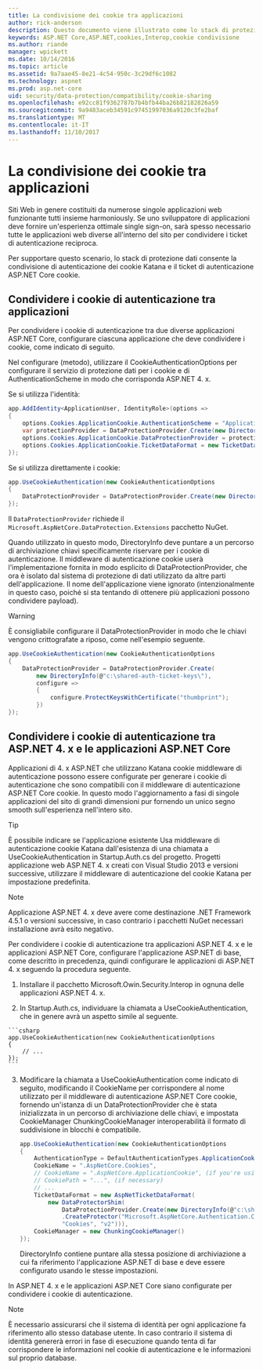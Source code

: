 ```yaml
---
title: La condivisione dei cookie tra applicazioni
author: rick-anderson
description: Questo documento viene illustrato come lo stack di protezione dati supporta la condivisione dei cookie di autenticazione tra ASP.NET 4. x e le applicazioni ASP.NET Core.
keywords: ASP.NET Core,ASP.NET,cookies,Interop,cookie condivisione
ms.author: riande
manager: wpickett
ms.date: 10/14/2016
ms.topic: article
ms.assetid: 9a7aae45-8e21-4c54-950c-3c29df6c1082
ms.technology: aspnet
ms.prod: asp.net-core
uid: security/data-protection/compatibility/cookie-sharing
ms.openlocfilehash: e92cc81f9362787b7b4bfb44ba26b82182826a59
ms.sourcegitcommit: 9a9483aceb34591c97451997036a9120c3fe2baf
ms.translationtype: MT
ms.contentlocale: it-IT
ms.lasthandoff: 11/10/2017
---
```

# <a name="sharing-cookies-between-applications"></a>La condivisione dei cookie tra applicazioni

Siti Web in genere costituiti da numerose singole applicazioni web funzionante tutti insieme harmoniously. Se uno sviluppatore di applicazioni deve fornire un'esperienza ottimale single sign-on, sarà spesso necessario tutte le applicazioni web diverse all'interno del sito per condividere i ticket di autenticazione reciproca.

Per supportare questo scenario, lo stack di protezione dati consente la condivisione di autenticazione dei cookie Katana e il ticket di autenticazione ASP.NET Core cookie.

## <a name="sharing-authentication-cookies-between-applications"></a>Condividere i cookie di autenticazione tra applicazioni

Per condividere i cookie di autenticazione tra due diverse applicazioni ASP.NET Core, configurare ciascuna applicazione che deve condividere i cookie, come indicato di seguito.

Nel configurare (metodo), utilizzare il CookieAuthenticationOptions per configurare il servizio di protezione dati per i cookie e di AuthenticationScheme in modo che corrisponda ASP.NET 4. x.

Se si utilizza l'identità:

```csharp
app.AddIdentity<ApplicationUser, IdentityRole>(options =>
{
    options.Cookies.ApplicationCookie.AuthenticationScheme = "ApplicationCookie";
    var protectionProvider = DataProtectionProvider.Create(new DirectoryInfo(@"c:\shared-auth-ticket-keys\"));
    options.Cookies.ApplicationCookie.DataProtectionProvider = protectionProvider;
    options.Cookies.ApplicationCookie.TicketDataFormat = new TicketDataFormat(protectionProvider.CreateProtector("Microsoft.AspNetCore.Authentication.Cookies.CookieAuthenticationMiddleware", "Cookies", "v2"));
});
```

Se si utilizza direttamente i cookie:

```csharp
app.UseCookieAuthentication(new CookieAuthenticationOptions
{
    DataProtectionProvider = DataProtectionProvider.Create(new DirectoryInfo(@"c:\shared-auth-ticket-keys\"))
});
```
   
Il `DataProtectionProvider` richiede il `Microsoft.AspNetCore.DataProtection.Extensions` pacchetto NuGet.

Quando utilizzato in questo modo, DirectoryInfo deve puntare a un percorso di archiviazione chiavi specificamente riservare per i cookie di autenticazione. Il middleware di autenticazione cookie userà l'implementazione fornita in modo esplicito di DataProtectionProvider, che ora è isolato dal sistema di protezione di dati utilizzato da altre parti dell'applicazione. Il nome dell'applicazione viene ignorato (intenzionalmente in questo caso, poiché si sta tentando di ottenere più applicazioni possono condividere payload).

>[!WARNING]
>È consigliabile configurare il DataProtectionProvider in modo che le chiavi vengono crittografate a riposo, come nell'esempio seguente.
>
>
>  ```csharp
>  app.UseCookieAuthentication(new CookieAuthenticationOptions
>  {
>      DataProtectionProvider = DataProtectionProvider.Create(
>          new DirectoryInfo(@"c:\shared-auth-ticket-keys\"),
>          configure =>
>          {
>              configure.ProtectKeysWithCertificate("thumbprint");
>          })
>  });
>  ```

## <a name="sharing-authentication-cookies-between-aspnet-4x-and-aspnet-core-applications"></a>Condividere i cookie di autenticazione tra ASP.NET 4. x e le applicazioni ASP.NET Core

Applicazioni di 4. x ASP.NET che utilizzano Katana cookie middleware di autenticazione possono essere configurate per generare i cookie di autenticazione che sono compatibili con il middleware di autenticazione ASP.NET Core cookie. In questo modo l'aggiornamento a fasi di singole applicazioni del sito di grandi dimensioni pur fornendo un unico segno smooth sull'esperienza nell'intero sito.

>[!TIP]
> È possibile indicare se l'applicazione esistente Usa middleware di autenticazione cookie Katana dall'esistenza di una chiamata a UseCookieAuthentication in Startup.Auth.cs del progetto. Progetti applicazione web ASP.NET 4. x creati con Visual Studio 2013 e versioni successive, utilizzare il middleware di autenticazione del cookie Katana per impostazione predefinita.

> [!NOTE]
> Applicazione ASP.NET 4. x deve avere come destinazione .NET Framework 4.5.1 o versioni successive, in caso contrario i pacchetti NuGet necessari installazione avrà esito negativo.

Per condividere i cookie di autenticazione tra applicazioni ASP.NET 4. x e le applicazioni ASP.NET Core, configurare l'applicazione ASP.NET di base, come descritto in precedenza, quindi configurare le applicazioni di ASP.NET 4. x seguendo la procedura seguente.

1.  Installare il pacchetto Microsoft.Owin.Security.Interop in ognuna delle applicazioni ASP.NET 4. x.

2.   In Startup.Auth.cs, individuare la chiamata a UseCookieAuthentication, che in genere avrà un aspetto simile al seguente.

    ```csharp
    app.UseCookieAuthentication(new CookieAuthenticationOptions
    {
        // ...
    });
    ```
    
3.  Modificare la chiamata a UseCookieAuthentication come indicato di seguito, modificando il CookieName per corrispondere al nome utilizzato per il middleware di autenticazione ASP.NET Core cookie, fornendo un'istanza di un DataProtectionProvider che è stata inizializzata in un percorso di archiviazione delle chiavi, e impostata CookieManager ChunkingCookieManager interoperabilità il formato di suddivisione in blocchi è compatibile.

    ```csharp
    app.UseCookieAuthentication(new CookieAuthenticationOptions
    {
        AuthenticationType = DefaultAuthenticationTypes.ApplicationCookie,
        CookieName = ".AspNetCore.Cookies",
        // CookieName = ".AspNetCore.ApplicationCookie", (if you're using identity)
        // CookiePath = "...", (if necessary)
        // ...
        TicketDataFormat = new AspNetTicketDataFormat(
            new DataProtectorShim(
                DataProtectionProvider.Create(new DirectoryInfo(@"c:\shared-auth-ticket-keys\"))
                .CreateProtector("Microsoft.AspNetCore.Authentication.Cookies.CookieAuthenticationMiddleware",
                "Cookies", "v2"))),
        CookieManager = new ChunkingCookieManager()
    });
    ```
    DirectoryInfo contiene puntare alla stessa posizione di archiviazione a cui fa riferimento l'applicazione ASP.NET di base e deve essere configurato usando le stesse impostazioni.

In ASP.NET 4. x e le applicazioni ASP.NET Core siano configurate per condividere i cookie di autenticazione.

> [!NOTE]
> È necessario assicurarsi che il sistema di identità per ogni applicazione fa riferimento allo stesso database utente. In caso contrario il sistema di identità genererà errori in fase di esecuzione quando tenta di far corrispondere le informazioni nel cookie di autenticazione e le informazioni sul proprio database.
